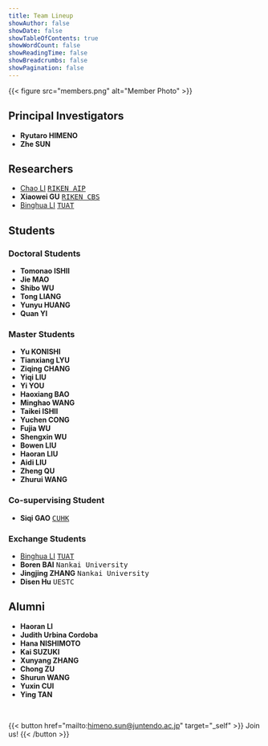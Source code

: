 ```yaml
---
title: Team Lineup
showAuthor: false
showDate: false
showTableOfContents: true
showWordCount: false
showReadingTime: false
showBreadcrumbs: false
showPagination: false
---
```


{{< figure
    src="members.png"
    alt="Member Photo"
    >}}

## Principal Investigators
- **Ryutaro HIMENO**
- **Zhe SUN**

## Researchers
- [Chao LI](https://chaoliatriken.github.io/) <kbd>[RIKEN AIP](https://qibinzhao.github.io/)</kbd>
- **Xiaowei GU** <kbd>[RIKEN CBS](https://jlab.brain.riken.jp/)</kbd>
- [Binghua LI](https://xiaovhua.github.io/vhua.github.io/) <kbd>[TUAT](https://www.sip.tuat.ac.jp/)</kbd>

## Students
### Doctoral Students
- **Tomonao ISHII**
- **Jie MAO**
- **Shibo WU**
- **Tong LIANG**
- **Yunyu HUANG**
- **Quan YI**

### Master Students
- **Yu KONISHI**
- **Tianxiang LYU**
- **Ziqing CHANG**
- **Yiqi LIU**
- **Yi YOU**
- **Haoxiang BAO**
- **Minghao WANG**
- **Taikei ISHII**
- **Yuchen CONG**
- **Fujia WU**
- **Shengxin WU**
- **Bowen LIU**
- **Haoran LIU**
- **Aidi LIU**
- **Zheng QU**
- **Zhurui WANG**

### Co-supervising Student
- **Siqi GAO** <kbd>[CUHK](https://labsmrt.github.io/)</kbd>

### Exchange Students
- [Binghua LI](https://tuat-novice.github.io/vhua.github.io/) <kbd>[TUAT](https://www.sip.tuat.ac.jp/)</kbd>
- **Boren BAI** <kbd>Nankai University</kbd>
- **Jingjing ZHANG** <kbd>Nankai University</kbd>
- **Disen Hu** <kbd>UESTC</kbd>

## Alumni
- **Haoran LI**
- **Judith Urbina Cordoba**
- **Hana NISHIMOTO**
- **Kai SUZUKI**
- **Xunyang ZHANG**
- **Chong ZU**
- **Shurun WANG**
- **Yuxin CUI**
- **Ying TAN**

<br>

{{< button href="mailto:himeno.sun@juntendo.ac.jp" target="_self" >}}
Join us!
{{< /button >}}
